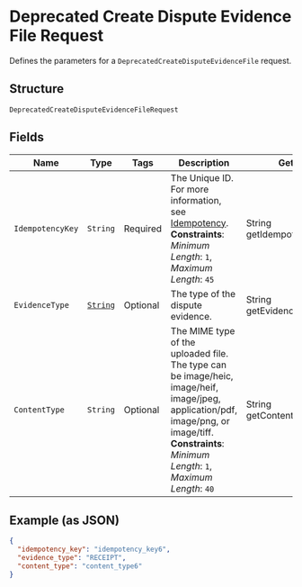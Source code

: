 
# Deprecated Create Dispute Evidence File Request

Defines the parameters for a `DeprecatedCreateDisputeEvidenceFile` request.

## Structure

`DeprecatedCreateDisputeEvidenceFileRequest`

## Fields

| Name | Type | Tags | Description | Getter |
|  --- | --- | --- | --- | --- |
| `IdempotencyKey` | `String` | Required | The Unique ID. For more information, see [Idempotency](https://developer.squareup.com/docs/working-with-apis/idempotency).<br>**Constraints**: *Minimum Length*: `1`, *Maximum Length*: `45` | String getIdempotencyKey() |
| `EvidenceType` | [`String`](/doc/models/dispute-evidence-type.md) | Optional | The type of the dispute evidence. | String getEvidenceType() |
| `ContentType` | `String` | Optional | The MIME type of the uploaded file.<br>The type can be image/heic, image/heif, image/jpeg, application/pdf, image/png, or image/tiff.<br>**Constraints**: *Minimum Length*: `1`, *Maximum Length*: `40` | String getContentType() |

## Example (as JSON)

```json
{
  "idempotency_key": "idempotency_key6",
  "evidence_type": "RECEIPT",
  "content_type": "content_type6"
}
```

